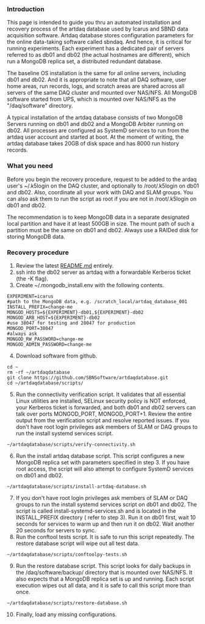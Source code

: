### Introduction
This page is intended to guide you thru an automated installation and recovery process of the artdaq database used by Icarus and SBND data acquisition software. Artdaq database stores configuration parameters for the online data-taking software called sbndaq. And hence, it is critical for running experiments. Each experiment has a dedicated pair of servers referred to as db01 and db02 (the actual hostnames are different), which run a MongoDB replica set, a distributed redundant database.

The baseline OS installation is the same for all online servers, including db01 and db02. And it is appropriate to note that all DAQ software, user home areas, run records, logs, and scratch areas are shared across all servers of the same DAQ cluster and mounted over NAS/NFS. All MongoDB software started from UPS, which is mounted over NAS/NFS as the "/daq/software" directory.

A typical installation of the artdaq database consists of two MongoDB Servers running on db01 and db02 and a MongoDB Arbiter running on db02. All processes are configured as SystemD services to run from the artdaq user account and started at boot. At the moment of writing, the artdaq database takes 20GB of disk space and has 8000 run history records.

### What you need
Before you begin the recovery procedure, request to be added to the ardaq user's ~/.k5login on the DAQ cluster, and optionally to /root/.k5login on db01 and db02. Also, coordinate all your work with DAQ and SLAM groups. You can also ask them to run the script as root if you are not in /root/.k5login on db01 and db02. 

The recommendation is to keep MongoDB data in a separate designated local partition and have it at least 500GB in size. The mount path of such a partition must be the same on db01 and db02. Always use a RAIDed disk for storing MongoDB data.

### Recovery procedure
1. Review the latest [README.md](https://github.com/SBNSoftware/artdaqdatabase) entirely.
2. ssh into the db02 server as artdaq with a forwardable Kerberos ticket (the -K flag).
3. Create ~/.mongodb_install.env with the following contents.

```bash=
EXPERIMENT=icarus
#path to the MongoDB data, e.g. /scratch_local/artdaq_database_001
INSTALL_PREFIX=change-me
MONGOD_HOSTS=${EXPERIMENT}-db01,${EXPERIMENT}-db02
MONGOD_ARB_HOST=${EXPERIMENT}-db02
#use 38047 for testing and 28047 for production
MONGOD_PORT=38047
#always ask
MONGOD_RW_PASSWORD=change-me
MONGOD_ADMIN_PASSWORD=change-me
```

4. Download software from github.

```bash=
cd ~
rm -rf ~/artdaqdatabase
git clone https://github.com/SBNSoftware/artdaqdatabase.git
cd ~/artdaqdatabase/scripts/
```

5. Run the connectivity verification script. It validates that all essential Linux utilities are installed, SELinux security policy is NOT enforced, your Kerberos ticket is forwarded, and both db01 and db02 servers can talk over ports MONGOD_PORT, MONGOD_PORT+1. Review the entire output from the verification script and resolve reported issues. If you don't have root login privileges ask members of SLAM or DAQ groups to run the install systemd services script.

```bash=
~/artdaqdatabase/scripts/verify-connectivity.sh
```

6. Run the install artdaq database script. This script configures a new MongoDB replica set with parameters specified in step 3. If you have root access, the script will also attempt to configure SystemD services on db01 and db02.

```bash=
~/artdaqdatabase/scripts/install-artdaq-database.sh
```

7. If you don't have root login privileges ask members of SLAM or DAQ groups to run the install systemd services script on db01 and db02. The script is called install-systemd-services.sh and is located in the INSTALL_PREFIX directory ( refer to step 3). Run it on db01 first, wait 10 seconds for services to warm up and then run it on db02. Wait another 20 seconds for servers to sync.
8. Run the conftool tests script. It is safe to run this script repeatedly. The restore database script will wipe out all test data.

```bash=
~/artdaqdatabase/scripts/conftoolpy-tests.sh
```

9. Run the restore database script. This script looks for daily backups in the /daq/software/backup/ directory that is mounted over NAS/NFS. It also expects that a MongoDB replica set is up and running. Each script execution wipes out all data, and it is safe to call this script more than once.

```bash=
~/artdaqdatabase/scripts/restore-database.sh
```

10. Finally, load any missing configurations.
